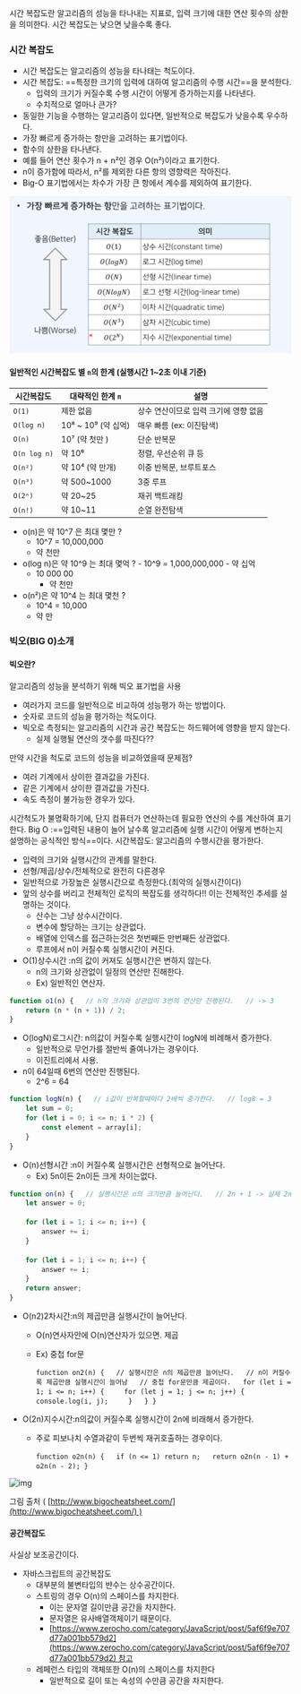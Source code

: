 시간 복잡도란 알고리즘의 성능을 타나내는 지표로, 입력 크기에 대한 연산 횟수의 상한을 의미한다. 시간 복잡도는 낮으면 낮을수록 좋다.
### 시간 복잡도

- 시간 복잡도는 알고리즘의 성능을 타나태는 척도이다.
- 시간 복잡도: ==특정한 크기의 입력에 대하여 알고리즘의 수행 시간==을 분석한다.
	- 입력의 크기가 커질수록 수행 시간이 어떻게 증가하는지를 나타낸다.
	- 수치적으로 얼마나 큰가?
- 동일한 기능을 수행하는 알고리즘이 있다면, 일반적으로 복잡도가 낮을수록 우수하다.
- 가장 빠르게 증가하는 항만을 고려하는 표기법이다.
- 함수의 상한을 타나낸다.
- 예를 들어 연산 횟수가 n + n²인 경우 O(n²)이라고 표기한다.
- n이 증가함에 따라서, n²를 제외한 다른 항의 영향력은 작아진다.
- Big-O 표기법에서는 차수가 가장 큰 항에서 계수를 제외하여 표기한다.

![Pasted image 20250331123611.png](../img/Pasted%20image%2020250331123611.png)

#### 일반적인 시간복잡도 별 `n`의 한계 (실행시간 1~2초 이내 기준)

| 시간복잡도        | 대략적인 한계 `n`      | 설명                    |
| ------------ | ---------------- | --------------------- |
| `O(1)`       | 제한 없음            | 상수 연산이므로 입력 크기에 영향 없음 |
| `O(log n)`   | 10⁸ ~ 10⁹ (약 십억) | 매우 빠름 (ex: 이진탐색)      |
| `O(n)`       | 10⁷ (약 첫만 )      | 단순 반복문                |
| `O(n log n)` | 약 10⁶            | 정렬, 우선순위 큐 등          |
| `O(n²)`      | 약 10⁴ (약 만개)     | 이중 반복문, 브루트포스         |
| `O(n³)`      | 약 500~1000       | 3중 루프                 |
| `O(2ⁿ)`      | 약 20~25          | 재귀 백트래킹               |
| `O(n!)`      | 약 10~11          | 순열 완전탐색               |
- o(n)은 약 10^7 은 최대 몇만 ? 
	- 10^7 = 10,000,000
	- 약 천만
- o(log n)은 약 10^9 는 최대 몇억 ?
	  - 10^9 = 1,000,000,000
	  - 약 십억
  - 10 000 00 
	  - 약 천만
- o(n²)은 약 10^4 는 최대 몇천 ?
  - 10^4 = 10,000
  - 약 만

### 빅오(BIG 0)소개

#### 빅오란?

알고리즘의 성능을 분석하기 위해 빅오 표기법을 사용

- 여러가지 코드를 일반적으로 비교하여 성능평가 하는 방법이다.
- 숫자로 코드의 성능을 평가하는 척도이다.
- 빅오로 측정되는 알고리즘의 시간과 공간 복잡도는 하드웨어에 영향을 받지 않는다.
    - 실제 실행될 연산의 갯수를 따진다??

만약 시간을 척도로 코드의 성능을 비교하였을때 문제점?

- 여러 기계에서 상이한 결과값을 가진다.
- 같은 기계에서 상이한 결과값을 가진다.
- 속도 측정이 불가능한 경우가 있다.

시간척도가 불명확하기에, 단지 컴퓨터가 연산하는데 필요한 연산의 수를 계산하여 표기한다.
Big O :==입력된 내용이 늘어 날수록 알고리즘에 실행 시간이 어떻게 변하는지 설명하는 공식적인 방식==이다.
시간복잡도: 알고리즘의 수행시간을 평가한다.

- 입력의 크기와 실행시간의 관계를 말한다.
- 선형/제곱/상수/전체적으로 완전히 다른경우
- 일반적으로 가장높은 실행시간으로 측정한다.(최악의 실행시간이다)
- 앞의 상수를 버리고 전체적인 로직의 복잡도를 생각하다!! 이는 전체적인 추세를 설명하는 것이다.
    - 산수는 그냥 상수시간이다.
    - 변수에 할당하는 크기는 상관없다.
    - 배열에 인덱스를 접근하는것은 첫번째든 만번째든 상관없다.
    - 루프에서 n이 커질수록 실행시간이 커진다.
- O(1)상수시간 :n의 값이 커져도 실행시간은 변하지 않는다.
    - n의 크기와 상관없이 일정의 연산만 진해한다.
    - Ex) 일반적인 연산자.
``` js
function o1(n) {   // n의 크기와 상관업이 3번의 연산만 진행된다.   // -> 3   
	return (n * (n + 1)) / 2; 
}
```

- O(logN)로그시간: n의값이 커질수록 실행시간이 logN에 비례해서 증가한다.            
    - 일반적으로 무언가를 절반씩 줄여나가는 경우이다.
    - 이진트리에서 사용.
- n이 64일때 6번의 연산만 진행된다.
	- 2^6 = 64
```js
function logN(n) {   // i값이 반복할때마다 2배씩 증가한다.   // log8 = 3   
	let sum = 0;   
	for (let i = 0; i <= n; i * 2) {     
		const element = array[i];   
	} 
}
```   
- O(n)선형시간 :n이 커질수록 실행시간은 선형적으로 늘어난다.
    - Ex) 5n이든 2n이든 크게 차이는없다.

``` js
function on(n) {   // 실행시간은 n의 크기만큼 늘어난다.   // 2n + 1 -> 실제 2n이든 5n이든 전체적인 큰시간차이는 없다.   
	let answer = 0;   
	
	for (let i = 1; i <= n; i++) {     
		answer += i;   
	}   
	
	for (let i = 1; i <= n; i++) {     
		answer += i;   
	}   
	return answer; 
}
```


- O(n2)2차시간:n의 제곱만큼 실행시간이 늘어난다.
    
    - O(n)연사자안에 O(n)연산자가 있으면. 제곱
        
    - Ex) 중첩 for문
        
        
        `function on2(n) {   // 실행시간은 n의 제곱만큼 늘어난다.   // n이 커질수록 제곱만큼 실행시간이 늘어남   // 중첩 for문만큼 제곱이다.   for (let i = 1; i <= n; i++) {     for (let j = 1; j <= n; j++) {       console.log(i, j);     }   } }`
        
- O(2n)지수시간:n의값이 커질수록 실행시간이 2n에 비래해서 증가한다.
    
    - 주로 피보나치 수열과같이 두번씩 재귀호출하는 경우이다.
        
        
        `function o2n(n) {   if (n <= 1) return n;   return o2n(n - 1) + o2n(n - 2); }`
        

![img](https://blog.kakaocdn.net/dn/bthyOS/btruqFF5KI4/nkQQeGMBwOXPSXPE225GRK/img.jpg)

그림 출처 ( [http://www.bigocheatsheet.com/](http://www.bigocheatsheet.com/) )

#### 공간복잡도

사실상 보조공간이다.

- 자바스크립트의 공간복잡도
    - 대부분의 불변타입의 뱐수는 상수공간이다.
    - 스트링의 경우 O(n)의 스페이스를 차지한다.
        - 이는 문자열 길이만큼 공간을 차지한다.
        - 문자열은 유사배열객체이기 때문이다.
        - [https://www.zerocho.com/category/JavaScript/post/5af6f9e707d77a001bb579d2](https://www.zerocho.com/category/JavaScript/post/5af6f9e707d77a001bb579d2) 참고
    - 레페런스 타입의 객체또한 O(n)의 스페이스를 차지한다
        - 일반적으로 길이 또는 속성의 수만큼 공간을 차지한다.